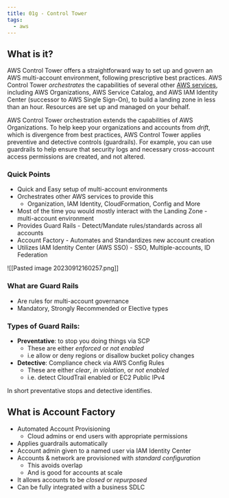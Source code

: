 ```yaml
---
title: 01g - Control Tower
tags:
  - aws
---
```

## What is it?

AWS Control Tower offers a straightforward way to set up and govern an AWS multi-account environment, following prescriptive best practices. AWS Control Tower _orchestrates_ the capabilities of several other [AWS services](https://docs.aws.amazon.com/controltower/latest/userguide/integrated-services.html), including AWS Organizations, AWS Service Catalog, and AWS IAM Identity Center (successor to AWS Single Sign-On), to build a landing zone in less than an hour. Resources are set up and managed on your behalf.

AWS Control Tower orchestration extends the capabilities of AWS Organizations. To help keep your organizations and accounts from _drift_, which is divergence from best practices, AWS Control Tower applies preventive and detective controls (guardrails). For example, you can use guardrails to help ensure that security logs and necessary cross-account access permissions are created, and not altered.

### Quick Points 

- Quick and Easy setup of multi-account environments
- Orchestrates other AWS services to provide this
	- Organization, IAM Identity, CloudFormation, Config and More
- Most of the time you would mostly interact with the Landing Zone - multi-account environment
- Provides Guard Rails - Detect/Mandate rules/standards across all accounts
- Account Factory - Automates and Standardizes new account creation
- Utilizes IAM Identity Center (AWS SSO) - SSO, Multiple-accounts, ID Federation

![[Pasted image 20230912160257.png]]

### What are Guard Rails

- Are rules for multi-account governance
- Mandatory, Strongly Recommended or Elective types

### Types of Guard Rails:

- **Preventative**:  to stop you doing things via SCP
	- These are either *enforced* or *not enabled*
	- i.e allow or deny regions or disallow bucket policy changes
- **Detective**: Compliance check via AWS Config Rules
	- These are either *clear*, *in violation*, or *not enabled*
	- i.e. detect CloudTrail enabled or EC2 Public IPv4

In short preventative stops and detective identifies.

## What is Account Factory

- Automated Account Provisioning
	- Cloud admins or end users with appropriate permissions
- Applies guardrails automatically
- Account admin given to a named user via IAM Identity Center
- Accounts & network are provisioned with *standard configuration*
	- This avoids overlap 
	- And is good for accounts at scale
- It allows accounts to be *closed* or *repurposed*
- Can be fully integrated with a business SDLC